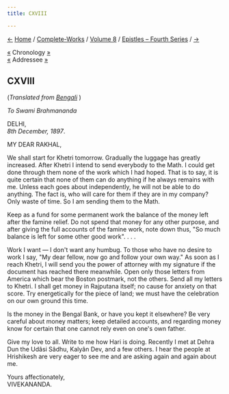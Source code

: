 ```yaml
---
title: CXVIII

---
```

<div>

[←](117_rakhal.htm) [Home](../../../index.htm) /
[Complete-Works](../../complete_works.htm) / [Volume
8](../volume_8_contents.htm) / [Epistles – Fourth
Series](epistles_fourth_series_contents.htm) / [→](119_rakhal.htm)

  

[«](117_rakhal.htm) Chronology [»](..next_chronology.htm)  
[«](117_rakhal.htm) Addressee [»](119_rakhal.htm)

## CXVIII

(*Translated from [Bengali](b8391e8118.pdf)* )

*To Swami Brahmananda*

DELHI,  
*8th December, 1897*.

MY DEAR RAKHAL,

We shall start for Khetri tomorrow. Gradually the luggage has greatly
increased. After Khetri I intend to send everybody to the Math. I could
get done through them none of the work which I had hoped. That is to
say, it is quite certain that none of them can do anything if he always
remains with me. Unless each goes about independently, he will not be
able to do anything. The fact is, who will care for them if they are in
my company? Only waste of time. So I am sending them to the Math.

Keep as a fund for some permanent work the balance of the money left
after the famine relief. Do not spend that money for any other purpose,
and after giving the full accounts of the famine work, note down thus,
"So much balance is left for some other good work". . . .

Work I want — I don't want any humbug. To those who have no desire to
work I say, "My dear fellow, now go and follow your own way." As soon as
I reach Khetri, I will send you the power of attorney with my signature
if the document has reached there meanwhile. Open only those letters
from America which bear the Boston postmark, not the others. Send all my
letters to Khetri. I shall get money in Rajputana itself; no cause for
anxiety on that score. Try energetically for the piece of land; we must
have the celebration on our own ground this time.

Is the money in the Bengal Bank, or have you kept it elsewhere? Be very
careful about money matters; keep detailed accounts, and regarding money
know for certain that one cannot rely even on one's own father.

Give my love to all. Write to me how Hari is doing. Recently I met at
Dehra Dun the Udâsi Sâdhu, Kalyân Dev, and a few others. I hear the
people at Hrishikesh are very eager to see me and are asking again and
again about me.

Yours affectionately,  
VIVEKANANDA.

</div>
